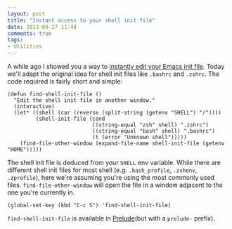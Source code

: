 ```yaml
---
layout: post
title: "Instant access to your shell init file"
date: 2013-09-27 11:48
comments: true
tags:
- Utilities
---
```


A while ago I showed you a way to [instantly edit your Emacs init file](http://emacsredux.com/blog/2013/05/18/instant-access-to-init-dot-el/). Today
we'll adapt the original idea for shell init files like `.bashrc` and `.zshrc`. The code required is fairly short and simple:

``` elisp
(defun find-shell-init-file ()
  "Edit the shell init file in another window."
  (interactive)
  (let* ((shell (car (reverse (split-string (getenv "SHELL") "/"))))
         (shell-init-file (cond
                           ((string-equal "zsh" shell) ".zshrc")
                           ((string-equal "bash" shell) ".bashrc")
                           (t (error "Unknown shell")))))
    (find-file-other-window (expand-file-name shell-init-file (getenv "HOME")))))
```

The shell init file is deduced from your `SHELL` env variable. While there are different shell init files for most shell (e.g. `.bash_profile`, `.zshenv`, `.zprofile`), here we're assuming you're using the most commonly used files. `find-file-other-window` will
open the file in a window adjacent to the one you're currently in.

``` elisp
(global-set-key (kbd "C-c S") 'find-shell-init-file)
```

`find-shell-init-file` is available in
[Prelude](https://github.com/bbatsov/prelude)(but with a `prelude-`
prefix).
